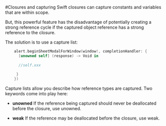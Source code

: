 #Closures and capturing
Swift closures can capture constants and variables that are within scope. 

But, this powerful feature has the disadvantage of potentially creating a strong reference cycle if the captured object reference has a strong reference to the closure.

The solution is to use a capture list:

```swift
    alert.beginSheetModalForWindow(window!, completionHandler: {
      [unowned self] (response) -> Void in
      
      //self.xxx
      
     }
    })
```


Capture lists allow you describe how reference types are captured. Two keywords come into play here:
 
* **unowned**
If the reference being captured should never be deallocated before the closure, use unowned.

* **weak**
If the reference may be deallocated before the closure, use weak.

